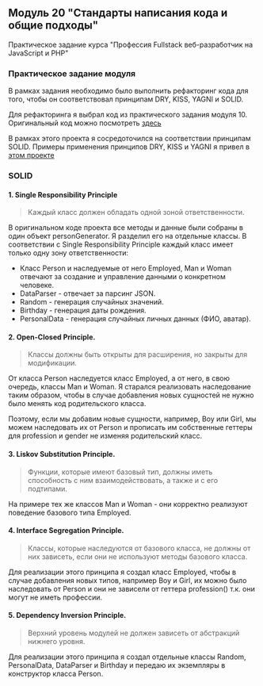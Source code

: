 ## Модуль 20 "Стандарты написания кода и общие подходы"

Практическое задание курса "Профессия Fullstack веб-разработчик на JavaScript и PHP"

### Практическое задание модуля

В рамках задания необходимо было выполнить рефакторинг кода для того, чтобы он соответствовал принципам DRY, KISS, YAGNI и SOLID.

Для рефакторинга я выбрал код из практического задания модуля 10. Оригинальный код можно посмотреть [здесь](https://github.com/unecspectedusername/php_fork/tree/master/bjs/10_function_object)

В рамках этого проекта я сосредоточился на соответствии принципам SOLID. Примеры применения принципов DRY, KISS и YAGNI я привел в [этом проекте](https://github.com/unecspectedusername/module_18_refactor)

### SOLID

#### 1. Single Responsibility Principle

>Каждый класс должен обладать одной зоной ответственности.

В оригинальном коде проекта все методы и данные были собраны в один объект personGenerator. Я разделил его на отдельные классы. В соответствии с Single Responsibility Principle каждый класс имеет только одну зону ответственности:

* Класс Person и наследуемые от него Employed, Man и Woman отвечают за создание и управление данными о конкретном человеке.
* DataParser - отвечает за парсинг JSON.
* Random - генерация случайных значений.
* Birthday - генерация даты рождения.
* PersonalData - генерация случайных личных данных (ФИО, аватар).

#### 2. Open-Closed Principle.

>Классы должны быть открыты для расширения, но закрыты для модификации.

От класса Person наследуется класс Employed, а от него, в свою очередь, классы Man и Woman. Я старался реализовать наследование таким образом, чтобы в случае добавления новых сущностей не нужно было менять код родительского класса.

Поэтому, если мы добавим новые сущности, например, Boy или Girl, мы можем наследовать их от Person и прописать им собственные геттеры для profession и gender не изменяя родительский класс.

#### 3. Liskov Substitution Principle.

>Функции, которые имеют базовый тип, должны иметь способность с ним взаимодействовать, а также и с его подтипами.


На примере тех же классов Man и Woman - они корректно реализуют поведение базового типа Employed.

#### 4. Interface Segregation Principle.

>Классы, которые наследуются от базового класса, не должны от них зависеть, если они не используют методы базового класса.

Для реализации этого принципа я создал класс Employed, чтобы в случае добавления новых типов, например Boy и Girl, их можно было наследовать от Person и они не зависели от геттера profession() т.к. они могут не иметь профессии.

#### 5. Dependency Inversion Principle.

>Верхний уровень модулей не должен зависеть от абстракций нижнего уровня.

Для реализации этого принципа я создал отдельные классы Random, PersonalData, DataParser и Birthday и передаю их экземпляры в конструктор класса Person.
